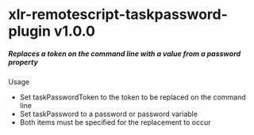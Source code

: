 # xlr-remotescript-taskpassword-plugin v1.0.0 #

##### Replaces a token on the command line with a value from a password property #####


Usage

* Set taskPasswordToken to the token to be replaced on the command line
* Set taskPassword to a password or password variable
* Both items must be specified for the replacement to occur